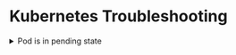 # Kubernetes Troubleshooting


<details>

<summary>Pod is in pending state</summary>
### You can check the status of the pod using below command 
````
kubectl describe pod -n namespace
````

</details>